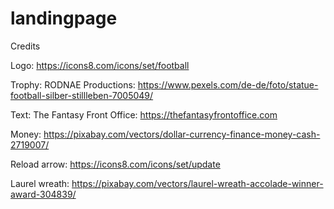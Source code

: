 # landingpage

Credits

Logo: https://icons8.com/icons/set/football

Trophy: RODNAE Productions: https://www.pexels.com/de-de/foto/statue-football-silber-stillleben-7005049/

Text: The Fantasy Front Office: https://thefantasyfrontoffice.com

Money: https://pixabay.com/vectors/dollar-currency-finance-money-cash-2719007/

Reload arrow: https://icons8.com/icons/set/update

Laurel wreath: https://pixabay.com/vectors/laurel-wreath-accolade-winner-award-304839/
